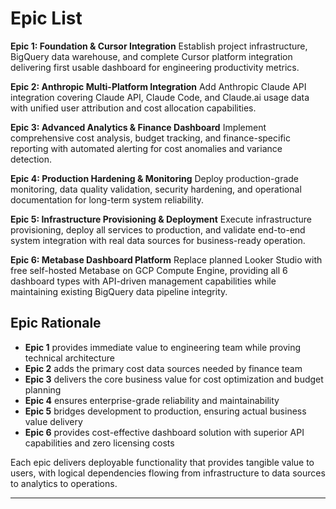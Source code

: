 # Epic List

**Epic 1: Foundation & Cursor Integration**
Establish project infrastructure, BigQuery data warehouse, and complete Cursor platform integration delivering first usable dashboard for engineering productivity metrics.

**Epic 2: Anthropic Multi-Platform Integration**
Add Anthropic Claude API integration covering Claude API, Claude Code, and Claude.ai usage data with unified user attribution and cost allocation capabilities.

**Epic 3: Advanced Analytics & Finance Dashboard**
Implement comprehensive cost analysis, budget tracking, and finance-specific reporting with automated alerting for cost anomalies and variance detection.

**Epic 4: Production Hardening & Monitoring**
Deploy production-grade monitoring, data quality validation, security hardening, and operational documentation for long-term system reliability.

**Epic 5: Infrastructure Provisioning & Deployment**
Execute infrastructure provisioning, deploy all services to production, and validate end-to-end system integration with real data sources for business-ready operation.

**Epic 6: Metabase Dashboard Platform**
Replace planned Looker Studio with free self-hosted Metabase on GCP Compute Engine, providing all 6 dashboard types with API-driven management capabilities while maintaining existing BigQuery data pipeline integrity.

## Epic Rationale
- **Epic 1** provides immediate value to engineering team while proving technical architecture
- **Epic 2** adds the primary cost data sources needed by finance team
- **Epic 3** delivers the core business value for cost optimization and budget planning
- **Epic 4** ensures enterprise-grade reliability and maintainability
- **Epic 5** bridges development to production, ensuring actual business value delivery
- **Epic 6** provides cost-effective dashboard solution with superior API capabilities and zero licensing costs

Each epic delivers deployable functionality that provides tangible value to users, with logical dependencies flowing from infrastructure to data sources to analytics to operations.

---
